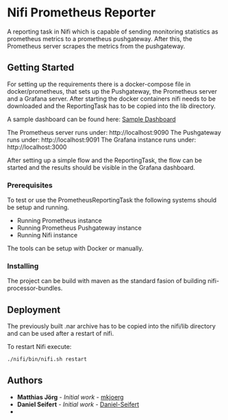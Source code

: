 # Nifi Prometheus Reporter

A reporting task in Nifi which is capable of sending monitoring statistics as 
prometheus metrics to a prometheus pushgateway. After this, the Prometheus
server scrapes the metrics from the pushgateway. 

## Getting Started

For setting up the requirements there is a docker-compose file in docker/prometheus, that sets up the Pushgateway, the Prometheus server and a Grafana server.
After starting the docker containers nifi needs to be downloaded and the ReportingTask has to be copied into the lib directory.

A sample dashboard can be found here: [Sample Dashboard](https://grafana.com/dashboards/3294)

The Prometheus server runs under: http://localhost:9090
The Pushgateway runs under: http://localhost:9091
The Grafana instance runs under: http://localhost:3000

After setting up a simple flow and the ReportingTask, the flow can be started and the results should be visible in the Grafana dashboard.

### Prerequisites

To test or use the PrometheusReportingTask the following systems should be 
setup and running.
* Running Prometheus instance
* Running Prometheus Pushgateway instance
* Running Nifi instance

The tools can be setup with Docker or manually.

### Installing

The project can be build with maven as the standard fasion of building 
nifi-processor-bundles.

## Deployment

The previously built .nar archive has to be copied into the nifi/lib directory 
and can be used after a restart of nifi.

To restart Nifi execute:
```sh
./nifi/bin/nifi.sh restart

```

## Authors

* **Matthias Jörg** - *Initial work* - [mkjoerg](https://github.com/mkjoerg)
* **Daniel Seifert** - *Initial work* - [Daniel-Seifert](https://github.com/Daniel-Seifert)
* 
